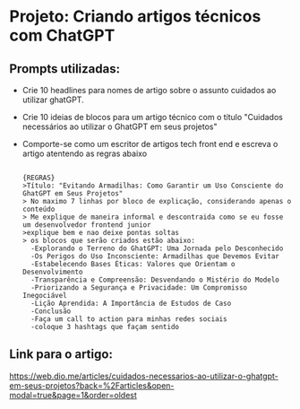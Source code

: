 # Projeto: Criando artigos técnicos com ChatGPT

## Prompts utilizadas:
- Crie 10 headlines para nomes de artigo sobre o assunto cuidados ao utilizar ghatGPT.

- Crie 10 ideias de blocos para um artigo técnico com o título "Cuidados necessários ao utilizar o GhatGPT em seus projetos"

- Comporte-se como um escritor de artigos tech front end e escreva o artigo atentendo as regras abaixo
  ```

  {REGRAS}
  >Título: "Evitando Armadilhas: Como Garantir um Uso Consciente do GhatGPT em Seus Projetos"
  > No maximo 7 linhas por bloco de explicação, considerando apenas o conteúdo
  > Me explique de maneira informal e descontraida como se eu fosse um desenvolvedor frontend junior
  >explique bem e nao deixe pontas soltas
  > os blocos que serão criados estão abaixo:
    -Explorando o Terreno do GhatGPT: Uma Jornada pelo Desconhecido
    -Os Perigos do Uso Inconsciente: Armadilhas que Devemos Evitar
    -Estabelecendo Bases Éticas: Valores que Orientam o Desenvolvimento
    -Transparência e Compreensão: Desvendando o Mistério do Modelo
    -Priorizando a Segurança e Privacidade: Um Compromisso Inegociável
    -Lição Aprendida: A Importância de Estudos de Caso
    -Conclusão
    -Faça um call to action para minhas redes sociais
    -coloque 3 hashtags que façam sentido
  ```



## Link para o artigo:
https://web.dio.me/articles/cuidados-necessarios-ao-utilizar-o-ghatgpt-em-seus-projetos?back=%2Farticles&open-modal=true&page=1&order=oldest
